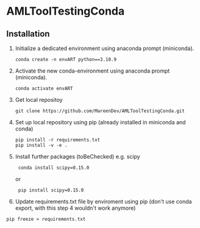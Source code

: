 # AMLToolTestingConda

## Installation

1. Initialize a dedicated environment using anaconda prompt (miniconda).
   ```
   conda create -n envART python==3.10.9
   ```
2. Activate the new conda-environment using anaconda prompt (miniconda).
   ```
   conda activate envART
   ```
   
3. Get local repositoy
   ```
   git clone https://github.com/MareenDev/AMLToolTestingConda.git
   ```
   
4. Set up local repository using pip (already installed in miniconda and conda)
   
   ```
   pip install -r requirements.txt
   pip install -v -e .
   ```
5. Install further packages (toBeChecked)
   e.g. scipy
   ```
    conda install scipy=0.15.0
   ```
   or 
   ```
    pip install scipy=0.15.0
   ```
   
6. Update requirements.txt file by enviroment using pip (don't use conda export, with this step 4 wouldn't work anymore) 
  ```
  pip freeze > requirements.txt
  ```
